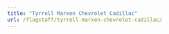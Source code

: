 ```yaml
---
title: "Tyrrell Marxen Chevrolet Cadillac"
url: /flagstaff/tyrrell-marxen-chevrolet-cadillac/
---
```

